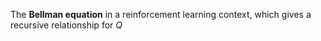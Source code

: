 The **Bellman equation** in a reinforcement learning context, which gives a recursive relationship for $Q$